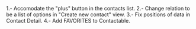1.- Accomodate the "plus" button in the contacts list.
2.- Change relation to be a list of options in "Create new contact" view.
3.- Fix positions of data in Contact Detail.
4.- Add FAVORITES to Contactable.